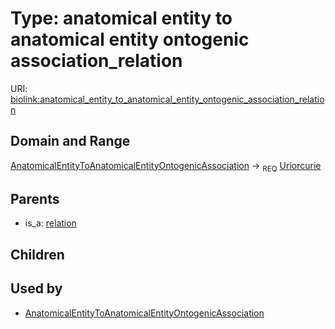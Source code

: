 
# Type: anatomical entity to anatomical entity ontogenic association_relation




URI: [biolink:anatomical_entity_to_anatomical_entity_ontogenic_association_relation](https://w3id.org/biolink/vocab/anatomical_entity_to_anatomical_entity_ontogenic_association_relation)


## Domain and Range

[AnatomicalEntityToAnatomicalEntityOntogenicAssociation](AnatomicalEntityToAnatomicalEntityOntogenicAssociation.md) ->  <sub>REQ</sub> [Uriorcurie](types/Uriorcurie.md)

## Parents

 *  is_a: [relation](relation.md)

## Children


## Used by

 * [AnatomicalEntityToAnatomicalEntityOntogenicAssociation](AnatomicalEntityToAnatomicalEntityOntogenicAssociation.md)
